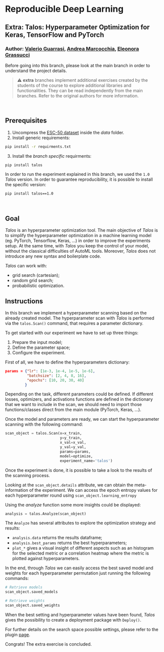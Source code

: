 # Reproducible Deep Learning
## Extra: Talos: Hyperparameter Optimization for Keras, TensorFlow and PyTorch
### Author: [Valerio Guarrasi](https://github.com/guarrasi1995), [Andrea Marcocchia](https://github.com/andremarco), [Eleonora Grassucci](https://github.com/eleGAN23)

Before going into this branch, please look at the main branch in order to understand the project details.
> :warning: **extra** branches implement additional exercises created by the students of the course to explore additional libraries and functionalities. They can be read independently from the main branches. Refer to the original authors for more information.

&nbsp;

## Prerequisites

1. Uncompress the [ESC-50 dataset](https://github.com/karolpiczak/ESC-50) inside the *data* folder.
2. Install generic requirements:

```bash
pip install -r requirments.txt
```
3. Install the *branch specific* requirments:
```bash
pip install talos
```
In order to run the experiment explained in this branch, we used the `1.0` *Talos* version. In order to guarantee reproducibility, it is possible to install the specific version:

```bash
pip install talos==1.0
```
&nbsp;

## Goal

*Talos* is an hyperparameter optimization tool. The main objective of *Talos* is to simplify the hyperparameter optimization in a machine learning model (eg. PyTorch, Tensorflow, Keras, ...) in order to improve the experiments setup. At the same time, with *Talos* you keep the control of your model, without the classical difficulties of AutoML tools. Moreover, *Talos* does not introduce any new syntax and boilerplate code.

*Talos* can work with:

* grid search (cartesian);
* random grid search;
* probabilistic optimization.

## Instructions
In this branch we implement a hyperparameter scanning based on the already created model. The hyperparameter scan with *Talos* is performed via the `talos.Scan()` command, that requires a parameter dictionary.

To get started with our experiment we have to set up three things:
1. Prepare the input model;
2. Define the parameter space;
3. Configure the experiment.

First of all, we have to define the hyperparameters dictionary:

```json
params = {"lr": [1e-3, 1e-4, 1e-5, 1e-6],
          "batchsize": [2, 4, 8, 16], 
          "epochs": [10, 20, 30, 40]
         }
```
Depending on the task, different parameters could be defined. If different losses, optimizers, and activations functions are defined in the dictionary that we want to include in the scan, we should need to import those functions/classes direct from the main module (PyTorch, Keras, ...).

Once the model and parameters are ready, we can start the hyperparameter scanning with the following command:

```python
scan_object = talos.Scan(x=x_train,
                         y=y_train,
                         x_val=x_val,
                         y_val=y_val,
                         params=params,
                         model=optimize,
                         experiment_name='talos')
```
Once the experiment is done, it is possible to take a look to the results of the scanning process.

Looking at the `scan_object.details` attribute, we can obtain the meta-information of the experiment. We can access the epoch entropy values for each hyperparameter round using `scan_object.learning_entropy`

Using the *analyze* function some more insights could be displayed:

```python
analysis = talos.Analyze(scan_object)
```
 
The `Analyze` has several attributes to explore the optimization strategy and results:

* `analysis.data` returns the results dataframe;
* `analysis.best_params` returns the best hyperparameters;
* `plot_*` gives a visual insight of different aspects such as an histogram for the selected metric or a correlation heatmap where the metric is plotted against hyperparameters.

In the end, through *Talos* we can easily access the best saved model and weights for each hyperparameter permutation just running the following commands:
```python
# Retrieve models
scan_object.saved_models

# Retrieve weights
scan_object.saved_weights
```

When the best setting and hyperparameter values have been found, *Talos* gives the possibility to create a deployment package with `Deploy()`.

For further details on the search space possible settings, please refer to the plugin [page](https://autonomio.github.io/talos/#/Optimization_Strategies?id=optimization-strategies).

Congrats! The extra exercise is concluded.
